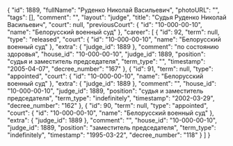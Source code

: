 {
    "id": 1889,
    "fullName": "Руденко Николай Васильевич",
    "photoURL": "",
    "tags": [],
    "comment": "",
    "layout": "judge",
    "title": "Судья Руденко Николай Васильевич",
    "court": null,
    "previousCourt": {
        "id": "10-000-00-10",
        "name": "Белорусский военный суд"
    },
    "career": [
        {
            "id": 92,
            "term": null,
            "type": "released",
            "court": {
                "id": "10-000-00-10",
                "name": "Белорусский военный суд"
            },
            "extra": {
                "judge_id": 1889
            },
            "comment": "по состоянию здоровья",
            "house_id": "10-000-00-10",
            "judge_id": 1889,
            "position": "судья и заместитель председателя",
            "term_type": "",
            "timestamp": "2005-04-07",
            "decree_number": "167"
        },
        {
            "id": 91,
            "term": null,
            "type": "appointed",
            "court": {
                "id": "10-000-00-10",
                "name": "Белорусский военный суд"
            },
            "extra": {
                "judge_id": 1889
            },
            "comment": "",
            "house_id": "10-000-00-10",
            "judge_id": 1889,
            "position": "судья и заместитель председателя",
            "term_type": "indefinitely",
            "timestamp": "2002-03-29",
            "decree_number": "162"
        },
        {
            "id": 90,
            "term": null,
            "type": "appointed",
            "court": {
                "id": "10-000-00-10",
                "name": "Белорусский военный суд"
            },
            "extra": {
                "judge_id": 1889
            },
            "comment": "",
            "house_id": "10-000-00-10",
            "judge_id": 1889,
            "position": "заместитель председателя",
            "term_type": "indefinitely",
            "timestamp": "1995-03-22",
            "decree_number": "118"
        }
    ]
}